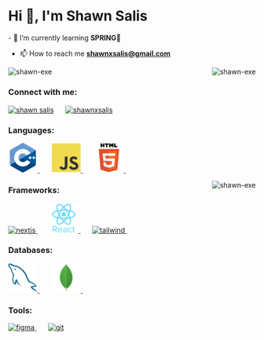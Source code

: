 <h1 align="left">Hi 👋, I'm Shawn Salis</h1>



<p align="left">
- 🌱 I’m currently learning <b>SPRING🌿</b>

- 📫 How to reach me **shawnxsalis@gmail.com**
    <p><img align="right" src="https://github-readme-stats.vercel.app/api/top-langs?username=shawn-exe&show_icons=true&locale=en&layout=compact" alt="shawn-exe" /></p> 
</p>

<p align="left"> <img src="https://komarev.com/ghpvc/?username=shawn-exe&label=Profile%20views&color=0e75b6&style=flat" alt="shawn-exe" /> </p>

<h3 align="left">Connect with me:</h3>
<p align="left">
    <a href="https://linkedin.com/in/shawnxsalis" target="blank"><img align="center" src="https://raw.githubusercontent.com/rahuldkjain/github-profile-readme-generator/master/src/images/icons/Social/linked-in-alt.svg" alt="shawn salis" height="60" width="60" /></a>&nbsp;&nbsp;&nbsp;&nbsp;&nbsp;
    <a href="https://www.leetcode.com/shawnxsalis" target="blank"><img align="center" src="https://raw.githubusercontent.com/rahuldkjain/github-profile-readme-generator/master/src/images/icons/Social/leet-code.svg" alt="shawnxsalis" height="60" width="60" /></a>&nbsp;&nbsp;&nbsp;&nbsp;&nbsp;
</p>

<h3 align="left">Languages:</h3>
<p align="left">
    <a href="https://www.w3schools.com/cpp/" target="_blank" rel="noreferrer"> <img src="https://raw.githubusercontent.com/devicons/devicon/master/icons/cplusplus/cplusplus-original.svg" alt="cplusplus" width="60" height="60"/> </a>&nbsp;&nbsp;&nbsp;&nbsp;&nbsp;
    <a href="https://developer.mozilla.org/en-US/docs/Web/JavaScript" target="_blank" rel="noreferrer"> <img src="https://raw.githubusercontent.com/devicons/devicon/master/icons/javascript/javascript-original.svg" alt="javascript" width="60" height="60"/> </a>&nbsp;&nbsp;&nbsp;&nbsp;&nbsp;
    <a href="https://www.w3.org/html/" target="_blank" rel="noreferrer"> <img src="https://raw.githubusercontent.com/devicons/devicon/master/icons/html5/html5-original-wordmark.svg" alt="html5" width="60" height="60"/> </a>&nbsp;&nbsp;&nbsp;
    <p><img align="right" src="https://github-readme-stats.vercel.app/api?username=shawn-exe&show_icons=true&locale=en" alt="shawn-exe" /></p
</p>

<h3 align="left">Frameworks:</h3>
<p align="left">
    <a href="https://nextjs.org/" target="_blank" rel="noreferrer"> <img src="https://cdn.worldvectorlogo.com/logos/nextjs-2.svg" alt="nextjs" width="60" height="60"/> </a>&nbsp;&nbsp;&nbsp;&nbsp;&nbsp;
    <a href="https://reactjs.org/" target="_blank" rel="noreferrer"> <img src="https://raw.githubusercontent.com/devicons/devicon/master/icons/react/react-original-wordmark.svg" alt="react" width="60" height="60"/> </a>&nbsp;&nbsp;&nbsp;&nbsp;&nbsp;
    <a href="https://tailwindcss.com/" target="_blank" rel="noreferrer"> <img src="https://www.vectorlogo.zone/logos/tailwindcss/tailwindcss-icon.svg" alt="tailwind" width="60" height="60"/> </a>&nbsp;&nbsp;&nbsp;&nbsp;&nbsp;
</p>

<h3 align="left">Databases:</h3>
<p align="left">
<a href="https://www.mysql.com/" target="_blank" rel="noreferrer"> <img src="https://raw.githubusercontent.com/devicons/devicon/master/icons/mysql/mysql-original.svg" alt="MySQL" width="60" height="60"/> </a>&nbsp;&nbsp;&nbsp;&nbsp;&nbsp;
<a href="https://www.mongodb.com/" target="_blank" rel="noreferrer"> <img src="https://raw.githubusercontent.com/devicons/devicon/master/icons/mongodb/mongodb-original.svg" alt="MongoDB" width="60" height="60"/> </a>&nbsp;&nbsp;&nbsp;&nbsp;&nbsp;
<!-- <p><img align="right" src="https://github-readme-streak-stats.herokuapp.com/?user=shawn-exe&" alt="shawn-exe" /></p> -->
</p>

<h3 align="left">Tools:</h3>
<p align="left">
    <a href="https://www.figma.com/" target="_blank" rel="noreferrer"> <img src="https://www.vectorlogo.zone/logos/figma/figma-icon.svg" alt="figma" width="60" height="60"/> </a>&nbsp;&nbsp;&nbsp;&nbsp;&nbsp;
    <a href="https://git-scm.com/" target="_blank" rel="noreferrer"> <img src="https://www.vectorlogo.zone/logos/git-scm/git-scm-icon.svg" alt="git" width="60" height="60"/> </a>
</p>

